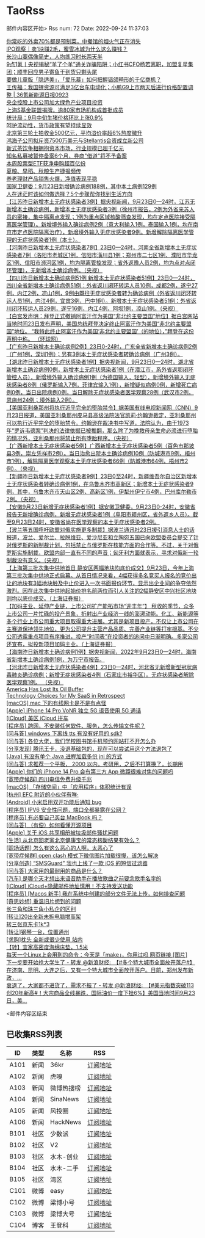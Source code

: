 # TaoRss

邮件内容区开始>
Rss num: 72  Date: 2022-09-24 11:37:03 <br/>

<a href='https://36kr.com/p/1927295880268165'>你常吃的外卖70%都是预制菜，中餐馆的烟火气正在消失</a><br/>
<a href='https://36kr.com/p/1927141935401604'>IPO观察｜卖1块赚2毛，蜜雪冰城为什么这么赚钱？</a><br/>
<a href='https://36kr.com/p/1927304521599620'>长沙山寨偶像简史，人均练习时长两天半</a><br/>
<a href='https://36kr.com/p/1928494979582596'>9点1氪丨央视揭秘“羊了个羊”通关诈骗陷阱；小红书CFO杨若离职，加盟复星集团；顺丰回应男子寄鱼干到货只剩头尾</a><br/>
<a href='https://36kr.com/p/1926289991629317'>要做儿童版「隐适美」，「爱乐慕」如何把握错颌畸形的千亿商机？</a><br/>
<a href='https://36kr.com/p/1927623327238529'>王传福：我国锂资源可满足3亿台车电动化；小鹏G9上市两天后进行价格配置调整 | 36氪新能源日报0923</a><br/>
<a href='https://36kr.com/newsflashes/1928646335023489'>央企控股上市公司加大绿色产业项目投资</a><br/>
<a href='https://36kr.com/newsflashes/1928643684862340'>上海S基金联盟揭牌，逾80家市场机构成首批成员</a><br/>
<a href='https://36kr.com/newsflashes/1928642175355265'>统计局：9月中旬生猪价格环比上涨0.9%</a><br/>
<a href='https://36kr.com/newsflashes/1928637504408201'>呵护流动性，货币政策有望持续显效</a><br/>
<a href='https://36kr.com/newsflashes/1928595971492482'>北京第三轮土拍收金500亿元，平均溢价率超6%热度微升</a><br/>
<a href='https://36kr.com/newsflashes/1928584191019401'>鸿海子公司拟斥资7500万美元与Stellantis合资成立新公司</a><br/>
<a href='https://36kr.com/newsflashes/1928582865783175'>新式茶饮争相拥抱资本市场，行业规模已超千亿元</a><br/>
<a href='https://36kr.com/newsflashes/1928581359192705'>知名私募被暂停备案6个月，券商"借道"将不予备案</a><br/>
<a href='https://36kr.com/newsflashes/1928574476520066'>本周股票型ETF获净申购超百亿份</a><br/>
<a href='https://36kr.com/newsflashes/1928570095503750'>夏粮、早稻、秋粮生产捷报频传</a><br/>
<a href='https://36kr.com/newsflashes/1928558066305672'>养老理财产品销售火爆，净值表现平稳</a><br/>
<a href='https://36kr.com/newsflashes/1928554058173059'>国家卫健委：9月23日新增确诊病例188例，其中本土病例129例</a><br/>
<a href='http://www.huxiu.com/article/666739.html?f=wangzhan'>人在迷茫时该如何做选择？5个步骤帮你找到生活方向</a><br/>
<a href='2810737'>【江苏昨日新增本土无症状感染者3例】据央视新闻，9月23日0—24时，江苏无新增本土确诊病例，新增本土无症状感染者3例（徐州市报告，2例为外省来苏人员的密接，集中隔离点发现；1例为重点区域核酸筛查发现，均在定点医院接受隔离医学管理）。新增境外输入确诊病例2例（意大利输入1例，泰国输入1例，均在南京市定点医院隔离治疗），新增境外输入无症状感染者9例。新增解除隔离医学管理的无症状感染者1例（本土）。</a><br/>
<a href='https://finance.sina.cn/7x24/2022-09-24/detail-imqqsmrp0295605.d.html'>【河南昨日新增本土无症状感染者7例】23日0—24时，河南全省新增本土无症状感染者7例（洛阳市老城区1例，信阳市潢川县1例；郑州市二七区1例、濮阳市华龙区1例、信阳市浉河区1例，均为隔离管控发现；省外返豫人员2例，均为点对点闭环管理），无新增本土确诊病例。（央视）</a><br/>
<a href='https://finance.sina.cn/7x24/2022-09-24/detail-imqqsmrp0295382.d.html'>【四川昨日新增本土确诊病例51例 新增本土无症状感染者51例】23日0—24时，四川全省新增本土确诊病例51例：外省返川闭环转运人员10例，成都2例，遂宁27例，内江2例，凉山1例，9例由既往无症状感染者转为确诊病例（外省返川闭环转运人员1例，内江4例，宜宾3例，巴中1例）。新增本土无症状感染者51例：外省返川闭环转运人员29例，遂宁16例，内江4例，阿坝1例，凉山1例。（央视）</a><br/>
<a href='https://finance.sina.cn/7x24/2022-09-24/detail-imqmmtha8550188.d.html'>【白宫发声明：拜登正式撤销阿富汗作为美国“非北约主要盟国”地位】据白宫网站当地时间23日发布声明，美国总统拜登决定终止阿富汗作为美国“非北约主要盟国”地位。 “我特此终止阿富汗作为美国‘非北约主要盟国’（的地位），”拜登在这份声明中称。 （环球网）</a><br/>
<a href='https://finance.sina.cn/7x24/2022-09-24/detail-imqmmtha8549420.d.html'>【广东昨日新增本土确诊病例2例】23日0-24时，广东全省新增本土确诊病例2例（广州1例，深圳1例）；另有3例本土无症状感染者转确诊病例（广州3例）。</a><br/>
<a href='2810730'>【湖北昨日新增本土无症状感染者1例】据央视新闻，9月23日0—24时，湖北省新增本土确诊病例0例，新增本土无症状感染者1例（在潜江市，系外省返鄂闭环管控人员），新增境外输入确诊病例1例（为德国输入，轻型），新增境外输入无症状感染者8例（俄罗斯输入7例，菲律宾输入1例），新增疑似病例0例，新增死亡病例0例，当日出院病例0例，当日解除无症状感染者医学观察28例（武汉市2例，恩施州24例；境外输入2例）。</a><br/>
<a href='2810729'>【美国亚利桑那州将执行近乎完全的堕胎禁令】据美国有线电视新闻网（CNN）9月23日报道，美国亚利桑那州皮马县高级法院法官凯莉·约翰逊裁定，亚利桑那州可以执行近乎完全的堕胎禁令。约翰逊在裁决书中写道，法院认为，由于1973年“罗诉韦德案”判决的法律依据已被推翻，那么除了为挽救母亲生命必须进行堕胎的情况外，亚利桑那州将禁止所有堕胎程序。（央视）</a><br/>
<a href='https://finance.sina.cn/7x24/2022-09-24/detail-imqmmtha8548601.d.html'>【广西新增本土无症状感染者5例】广西新增本土无症状感染者5例（百色市那坡县3例，崇左凭祥市2例）。当日治愈出院本土确诊病例10例（防城港市9例，梧州市1例），解除隔离医学观察本土无症状感染者66例（防城港市64例，梧州市2例）。（央视）</a><br/>
<a href='2810726'>【新疆昨日新增本土无症状感染者9例】23日0至24时，新疆维吾尔自治区新增本土无症状感染者转确诊病例1例，在乌鲁木齐市高新区；新增本土无症状感染者9例，其中，乌鲁木齐市天山区2例、高新区1例，伊犁州伊宁市4例，巴州库尔勒市2例。（央视）</a><br/>
<a href='https://finance.sina.cn/7x24/2022-09-24/detail-imqmmtha8548185.d.html'>【安徽9月23日新增无症状感染者1例】据安徽卫健委，9月23日0-24时，安徽省报告无新增确诊病例，新增无症状感染者1例（阜阳市颍州区，省外返乡人员）。截至9月23日24时，安徽省尚在医学观察的本土无症状感染者2例。</a><br/>
<a href='https://finance.sina.cn/7x24/2022-09-24/detail-imqqsmrp0293329.d.html'>【波兰等五国呼吁欧盟对俄实施更多制裁】据波兰通讯社23日援引消息人士的话报道，波兰、爱尔兰、拉脱维亚、爱沙尼亚和立陶宛五国已向欧盟委员会提交了针对俄罗斯的新制裁计划，包括禁止与俄罗斯在核能方面的合作等。不过，关于对俄罗斯实施制裁，欧盟内部一直有不同的声音；匈牙利方面就表示，寻求对俄新一轮制裁没有意义。（央视）</a><br/>
<a href='https://finance.sina.cn/7x24/2022-09-24/detail-imqqsmrp0292312.d.html'>【上海第三批次集中供地首日 静安区两幅地块均底价成交】9月23日，今年上海第三批次集中供地正式启幕。从首日情况来看，4幅获得多名竞买人报名的竞价出让的地块有3幅地块触及中止价进入一次书面报价环节，显示出企业间的争夺依然激烈。因在此次集中供地起始价排名前两位而引人关注的2幅静安区中兴社区地块则均以底价成交。（上海证券报）</a><br/>
<a href='https://finance.sina.cn/7x24/2022-09-24/detail-imqmmtha8546930.d.html'>【加码主业、延伸产业链，上市公司扩产能拓市场“迎丰年”】 秋收的季节，众多上市公司一片忙碌的投产景象，折射出产业经济一线的澎湃动能。化工、新能源等多个行业上市公司重大项目取得重大进展。尤其是新项目投产，不仅让上市公司在主赛道保持领先地位，更为公司提升主营产品品质、完善产业链等打牢根基。不少公司透露重点项目有序推进，投产“时间表”在投资者的追问中日渐明确。多家公司还宣布，拟投新项目加码主业。（上海证券报）</a><br/>
<a href='https://finance.sina.cn/7x24/2022-09-24/detail-imqqsmrp0292272.d.html'>【海南昨日新增本土确诊病例1例】据央视新闻，2022年9月23日0—24时，海南省新增本土确诊病例1例，为万宁市报告。</a><br/>
<a href='https://finance.sina.cn/7x24/2022-09-24/detail-imqmmtha8546365.d.html'>【河北昨日新增本土无症状感染者4例】23日0—24时，河北省无新增新型冠状病毒肺炎确诊病例；新增无症状感染者4例（石家庄市裕华区）。无症状感染者解除医学观察1例。 （央视）</a><br/>
<a href='https://www.wsj.com/articles/america-has-lost-its-oil-buffer-11663821015'>America Has Lost Its Oil Buffer</a><br/>
<a href='https://thomasbandt.com/technology-choices-in-retrospect'>Technology Choices for My SaaS in Retrospect</a><br/>
<a href='https://www.v2ex.com/t/882595#reply0'>[macOS] mac 下的有线网卡是不是有点怪</a><br/>
<a href='https://www.v2ex.com/t/882594#reply0'>[Apple] iPhone 14 Pro VoNR 独立 5G 语音使用 5G 通话</a><br/>
<a href='https://www.v2ex.com/t/882593#reply0'>[iCloud] 美区 iCloud 拼车</a><br/>
<a href='https://www.v2ex.com/t/882592#reply3'>[程序员] 跨网，不安装任何软件、服务，怎么传输文件呢？</a><br/>
<a href='https://www.v2ex.com/t/882591#reply1'>[问与答] windows 下离线 tts 有没有好用的 sdk?</a><br/>
<a href='https://www.v2ex.com/t/882589#reply9'>[问与答] 各位大佬，我们学校图书馆手机预约网站打不开怎么办</a><br/>
<a href='https://www.v2ex.com/t/882588#reply3'>[分享发现] 腾讯王卡，没退基础包的，现在可以尝试用这个方法退包了</a><br/>
<a href='https://www.v2ex.com/t/882587#reply1'>[Java] 有没有单个 Java 进程加载多份 jni 的方式</a><br/>
<a href='https://www.v2ex.com/t/882585#reply7'>[问与答] 求推荐一个平板， 2000 以内，考研用，之后不打算换了，长期用</a><br/>
<a href='https://www.v2ex.com/t/882584#reply2'>[Apple] 你们的 iPhone 14 Pro 会有第三方 App 微距很难对焦的问题吗</a><br/>
<a href='https://www.v2ex.com/t/882582#reply4'>[宽带症候群] 四川电信免费升级千兆</a><br/>
<a href='https://www.v2ex.com/t/882581#reply1'>[macOS] 「存储空间」中「应用程序」体积统计有误</a><br/>
<a href='https://www.v2ex.com/t/882580#reply0'>[杭州] EFC 附近的小伙伴有咩·</a><br/>
<a href='https://www.v2ex.com/t/882579#reply0'>[Android] 小米启用双开功能后通知 bug</a><br/>
<a href='https://www.v2ex.com/t/882576#reply10'>[程序员] IPV6 安全性问题，端口全都暴露在公网？</a><br/>
<a href='https://www.v2ex.com/t/882575#reply18'>[程序员] 有必要自己买台 MacBook 吗？</a><br/>
<a href='https://www.v2ex.com/t/882574#reply4'>[问与答] （有偿）如何看懂开源项目</a><br/>
<a href='https://www.v2ex.com/t/882573#reply2'>[Apple] 关于 iOS 共享相册被垃圾邮件骚扰问题</a><br/>
<a href='https://www.v2ex.com/t/882572#reply5'>[生活] 从北京回老家北京健康宝的常态核酸结果有效么？</a><br/>
<a href='https://www.v2ex.com/t/882570#reply41'>[职场话题] 怎么有这么恶心的人啊，太恶心了</a><br/>
<a href='https://www.v2ex.com/t/882569#reply6'>[宽带症候群] open clash 模式下微信图片加载很慢，该怎么解决</a><br/>
<a href='https://www.v2ex.com/t/882564#reply22'>[分享创造] “SMSGuard” 我也上线了一款 iOS 的短信过滤器</a><br/>
<a href='https://www.v2ex.com/t/882563#reply50'>[问与答] 大家用的最耐用的商品是什么？</a><br/>
<a href='https://www.v2ex.com/t/882562#reply10'>[汽车] 是哪个天才想出来语音助手在播放歌曲之前要念歌手名字的</a><br/>
<a href='https://www.v2ex.com/t/882561#reply13'>[iCloud] iCloud+隐藏邮件地址慎用！不支持发送功能</a><br/>
<a href='https://www.v2ex.com/t/882560#reply4'>[程序员] [Macos 新手] 我在系统中创建的部分文件无法上传，如何排查问题</a><br/>
<a href='https://www.v2ex.com/t/882559#reply1'>[奇思妙想] 重温旧片想到的问题</a><br/>
<a href='http://www.newsmth.net/nForum/article/Entrepreneur/684020'>长三角和珠三角小私企的区别</a><br/>
<a href='http://www.newsmth.net/nForum/article/SecondMarket/2068516'>[转让]20出全新未拆电脑增高架</a><br/>
<a href='http://www.newsmth.net/nForum/article/SecondMarket/2068513'>转三张京东卡1k*3</a><br/>
<a href='http://www.newsmth.net/nForum/article/SecondMarket/2068510'>[转让]钢琴一台，位置通州</a><br/>
<a href='http://www.newsmth.net/nForum/article/SecondMarket/2068509'>[求购]枕头 全新或很少使用 站内</a><br/>
<a href='http://www.newsmth.net/nForum/article/SecondMarket/2068508'>【转】宜家高密度海绵床垫，1.5米</a><br/>
<a href='https://weibo.com/1088413295/M7c7aj27z'>每天一个Linux上会用到的命令：今天是「make」，你用过吗 网页链接 [图片]</a><br/>
<a href='https://weibo.com/2131170823/M7d51o4Qt'>下一步要开始抢大学生了 - 转发 @新浪财经:&ensp;【#多个特大城市全面放开落户#】在济南、昆明、大连之后，又有一个特大城市全面放开落户。日前，郑州发布新政，...</a><br/>
<a href='https://weibo.com/2131170823/M7d12gIiB'>衰退了，大家都不进货了，需求不振了 - 转发 @新浪财经:&ensp;【#美元指数突破113创20年新高#！大宗商品全线暴跌，国际油价一度下挫6%】美国当地时间9月23日，美...</a><br/>


<邮件内容区结束

## 已收集RSS列表

| ID | 类型 | 名称  | RSS  |
| -- | -- | -- | -- | 
| A101  | 新闻 | 36kr | [订阅地址](https://www.36kr.com/feed) |
| A102  | 新闻 | 虎嗅 | [订阅地址](https://www.huxiu.com/rss/0.xml) |
| A103  | 新闻 | 微博热搜榜 | [订阅地址](https://rsshub.app/weibo/search/hot) |
| A104  | 新闻 | SinaNews | [订阅地址](https://sina-news.vercel.app/rss.xml) |
| A105  | 新闻 | 风投圈 | [订阅地址](https://crazy.capital/feed) |
| A106  | 新闻 | HackNews | [订阅地址](https://news.ycombinator.com/rss) |
| B101  | 社区 | 少数派 | [订阅地址](https://sspai.com/feed) |
| B102  | 社区 | V2  | [订阅地址](http://www.v2ex.com/index.xml) |
| B103  | 社区 | 水木-创业  | [订阅地址](https://www.mysmth.net/nForum/rss/board-Entrepreneur) |
| B104  | 社区 | 水木-二手 | [订阅地址](https://www.mysmth.net/nForum/rss/board-SecondMarket) |
| B105  | 社区 | 湾区 | [订阅地址](https://wanqu.co/feed/) |
| C101  | 微博 | easy | [订阅地址](https://rsshub.app/weibo/user/1088413295) |
| C102  | 微博 | 梁博小号 | [订阅地址](https://rsshub.app/weibo/user/2131170823) |
| C103  | 微博 | 梁博大号 | [订阅地址](https://rsshub.app/weibo/user/1497035431) |
| C104  | 博客 | 王登科 | [订阅地址](https://greatdk.com/feed) |




